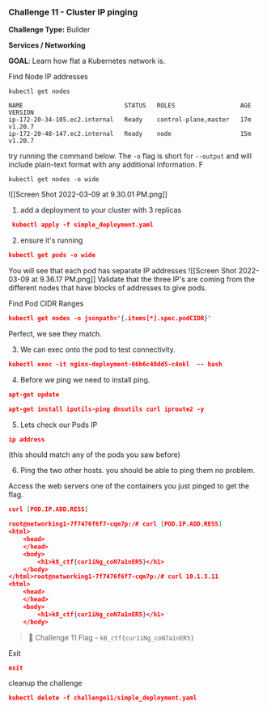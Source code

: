 ### **Challenge 11 - Cluster IP pinging**

**Challenge Type:** Builder

**Services / Networking**

**GOAL**: Learn how flat a Kubernetes network is.

Find Node IP addresses 

```
kubectl get nodes

NAME                            STATUS   ROLES                  AGE   VERSION
ip-172-20-34-105.ec2.internal   Ready    control-plane,master   17m   v1.20.7
ip-172-20-48-147.ec2.internal   Ready    node                   15m   v1.20.7
```

try running the command below. The `-o` flag is short for `--output` and will include plain-text format with any additional information. F
```
kubectl get nodes -o wide
```

![[Screen Shot 2022-03-09 at 9.30.01 PM.png]]

1.  add a deployment to your cluster with 3 replicas

```json
 kubectl apply -f simple_deployment.yaml
```

2.  ensure it's running

```json
kubectl get pods -o wide
```

You will see that each pod has separate IP addresses
![[Screen Shot 2022-03-09 at 9.36.17 PM.png]]
Validate that the three IP's are coming from the different nodes that have blocks of addresses to give pods.

Find Pod CIDR Ranges

```json
kubectl get nodes -o jsonpath='{.items[*].spec.podCIDR}'
```

Perfect, we see they match.

3.  We can exec onto the pod to test connectivity.
```json
kubectl exec -it nginx-deployment-66b6c48dd5-c4nkl  -- bash
```

4.  Before we ping we need to install ping.

```json
apt-get update

```

```json
apt-get install iputils-ping dnsutils curl iproute2 -y
```

5.  Lets check our Pods IP

```json
ip address
```

(this should match any of the pods you saw before)

6.  Ping the two other hosts. you should be able to ping them no problem.

Access the web servers one of the containers you just pinged to get the flag.

```json
curl [POD.IP.ADD.RESS]

```

```json
root@networking1-7f7476f6f7-cqm7p:/# curl [POD.IP.ADD.RESS]
<html>
    <head>
    </head>
    <body>
        <h1>k8_ctf{cur1iNg_coN7a1nER5}</h1>
    </body>
</html>root@networking1-7f7476f6f7-cqm7p:/# curl 10.1.3.11
<html>
    <head>
    </head>
    <body>
        <h1>k8_ctf{cur1iNg_coN7a1nER5}</h1>
    </body>
```

> 🏁 Challenge 11 Flag - `k8_ctf{cur1iNg_coN7a1nER5}`



Exit

```json
exit
```

cleanup the challenge

```json
kubectl delete -f challenge11/simple_deployment.yaml
```